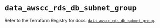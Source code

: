# `data_awscc_rds_db_subnet_group`

Refer to the Terraform Registry for docs: [`data_awscc_rds_db_subnet_group`](https://registry.terraform.io/providers/hashicorp/awscc/0.70.0/docs/data-sources/rds_db_subnet_group).
